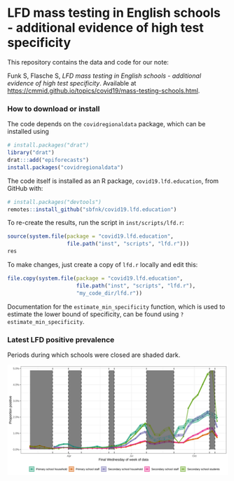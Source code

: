 
<!-- README.md is generated from README.Rmd. Please edit that file -->

# LFD mass testing in English schools - additional evidence of high test specificity

This repository contains the data and code for our note:

Funk S, Flasche S, *LFD mass testing in English schools - additional
evidence of high test specificity*. Available at
<https://cmmid.github.io/topics/covid19/mass-testing-schools.html>.

### How to download or install

The code depends on the `covidregionaldata` package, which can be
installed using

``` r
# install.packages("drat")
library("drat")
drat:::add("epiforecasts")
install.packages("covidregionaldata")
```

The code itself is installed as an R package, `covid19.lfd.education`,
from GitHub with:

``` r
# install.packages("devtools")
remotes::install_github("sbfnk/covid19.lfd.education")
```

To re-create the results, run the script in `inst/scripts/lfd.r`:

``` r
source(system.file(package = "covid19.lfd.education",
                   file.path("inst", "scripts", "lfd.r")))
res
```

To make changes, just create a copy of `lfd.r` locally and edit this:

``` r
file.copy(system.file(package = "covid19.lfd.education",
                      file.path("inst", "scripts", "lfd.r"),
                      "my_code_dir/lfd.r"))
```

Documentation for the `estimate_min_specificity` function, which is used
to estimate the lower bound of specificity, can be found using
`?estimate_min_specificity`.

### Latest LFD positive prevalence

Periods during which schools were closed are shaded dark.

![](figure/lfd_testing.svg)

